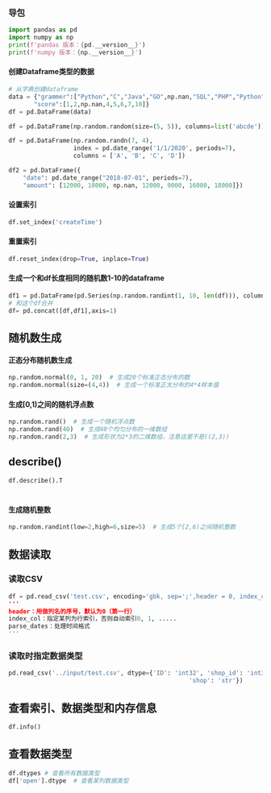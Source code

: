 ### 导包
```python
import pandas as pd
import numpy as np
print(f'pandas 版本：{pd.__version__}')
print(f'numpy 版本：{np.__version__}')
```

#### 创建Dataframe类型的数据

```python
# 从字典创建dataframe
data = {"grammer":["Python","C","Java","GO",np.nan,"SQL","PHP","Python"],
       "score":[1,2,np.nan,4,5,6,7,10]}
df = pd.DataFrame(data)

df = pd.DataFrame(np.random.random(size=(5, 5)), columns=list('abcde'))
```

```python
df = pd.DataFrame(np.random.randn(7, 4),
                  index = pd.date_range('1/1/2020', periods=7),
                  columns = ['A', 'B', 'C', 'D'])

df2 = pd.DataFrame({
    "date": pd.date_range("2018-07-01", periods=7), 
    "amount": [12000, 18000, np.nan, 12000, 9000, 16000, 18000]})
```

#### 设置索引
```python
df.set_index('createTime')
```

#### 重置索引
```python
df.reset_index(drop=True, inplace=True)
```

#### 生成一个和df长度相同的随机数1-10的dataframe

```python
df1 = pd.DataFrame(pd.Series(np.random.randint(1, 10, len(df))), columns=['randnum'])
# 和这个df合并
df= pd.concat([df,df1],axis=1)
```



## 随机数生成

#### 正态分布随机数生成

```python
np.random.normal(0, 1, 20)  # 生成20个标准正态分布的数
np.random.normal(size=(4,4))  # 生成一个标准正太分布的4*4样本值
```

#### 生成[0,1)之间的随机浮点数

```python
np.random.rand()  # 生成一个随机浮点数
np.random.rand(40)  # 生成40个均匀分布的一维数组
np.random.rand(2,3)  # 生成形状为2*3的二维数组，注意这里不是((2,3))

```

## describe()

```python
df.describe().T
```

#### 

```python

```

#### 生成随机整数

```python
np.random.randint(low=2,high=6,size=5)  # 生成5个[2,6)之间随机整数
```

#### 

## 数据读取

### 读取CSV
```python
df = pd.read_csv('test.csv', encoding='gbk, sep=';',header = 0, index_col=1)
'''
header：用做列名的序号，默认为0（第一行）
index_col：指定某列为行索引，否则自动索引0, 1, .....
parse_dates：处理时间格式
'''
```

### 读取时指定数据类型
```python
pd.read_csv('../input/test.csv', dtype={'ID': 'int32', 'shop_id': 'int32', 
                                                  'shop': 'str'})
```

## 查看索引、数据类型和内存信息

```python
df.info()
```
## 查看数据类型

```python
df.dtypes # 查看所有数据类型
df['open'].dtype  # 查看某列数据类型
```